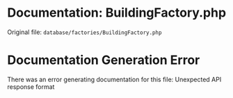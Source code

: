 # Documentation: BuildingFactory.php

Original file: `database/factories/BuildingFactory.php`

# Documentation Generation Error

There was an error generating documentation for this file: Unexpected API response format